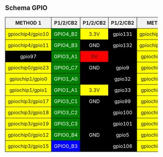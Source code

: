 <!DOCTYPE html>
<html lang="it">
<head>
    <meta charset="UTF-8">
    <meta name="viewport" content="width=device-width, initial-scale=1.0">
    <title>Schema GPIO</title>
    <style>
        table {
            border-collapse: collapse;
            width: 100%;
            text-align: center;
        }
        th, td {
            border: 1px solid black;
            padding: 8px;
        }
        th {
            background-color: #f2f2f2;
        }
        .yellow {
            background-color: yellow;
        }
        .red {
            background-color: red;
        }
        .green {
            background-color: green;
            color: white;
        }
        .black {
            background-color: black;
            color: white;
        }
        .blue {
            background-color: blue;
            color: white;
        }
    </style>
</head>
<body>

<h2>Schema GPIO</h2>

<table>
    <tr>
        <th>METHOD 1</th>
        <th>P1/2/CB2</th>
        <th>P1/2/CB2</th>
        <th>P1/2/CB2</th>
        <th>METHOD 2</th>
    </tr>
    <tr>
        <td class="yellow">gpiochip4/gpio10</td>
        <td class="green">GPIO4_B2</td>
        <td class="yellow">3.3V</td>
        <td class="black">gpio131</td>
        <td class="yellow">gpiochip4/gpio25</td>
    </tr>
    <tr>
        <td class="yellow">gpiochip4/gpio11</td>
        <td class="green">GPIO4_B3</td>
        <td class="black">GND</td>
        <td class="black">gpio132</td>
        <td class="yellow">gpiochip0/gpio24</td>
    </tr>
    <tr>
        <td class="black">gpio97</td>
        <td class="green">GPIO3_A1</td>
        <td class="red">5V</td>
        <td class="black"></td>
        <td class="yellow">gpiochip0/gpio8</td>
    </tr>
    <tr>
        <td class="yellow">gpiochip0/gpio23</td>
        <td class="green">GPIO0_C7</td>
        <td class="black">GND</td>
        <td class="black">gpio9</td>
        <td class="yellow">gpiochip0/gpio8</td>
    </tr>
    <tr>
        <td class="yellow">gpiochip1/gpio0</td>
        <td class="green">GPIO1_A0</td>
        <td class="black"></td>
        <td class="black">gpio32</td>
        <td class="yellow">gpiochip0/gpio8</td>
    </tr>
    <tr>
        <td class="yellow">gpiochip1/gpio1</td>
        <td class="green">GPIO1_A1</td>
        <td class="yellow">3.3V</td>
        <td class="black">gpio33</td>
        <td class="yellow">gpiochip0/gpio8</td>
    </tr>
    <tr>
        <td class="yellow">gpiochip3/gpio17</td>
        <td class="green">GPIO3_C1</td>
        <td class="black">GND</td>
        <td class="black">gpio99</td>
        <td class="yellow">gpiochip0/gpio8</td>
    </tr>
    <tr>
        <td class="yellow">gpiochip3/gpio18</td>
        <td class="green">GPIO3_C2</td>
        <td class="black"></td>
        <td class="black">gpio100</td>
        <td class="yellow">gpiochip0/gpio8</td>
    </tr>
    <tr>
        <td class="yellow">gpiochip3/gpio19</td>
        <td class="green">GPIO3_C3</td>
        <td class="black"></td>
        <td class="black">gpio101</td>
        <td class="yellow">gpiochip0/gpio8</td>
    </tr>
    <tr>
        <td class="yellow">gpiochip0/gpio12</td>
        <td class="green">GPIO0_B4</td>
        <td class="black">GND</td>
        <td class="black">gpio5</td>
        <td class="yellow">gpiochip0/gpio8</td>
    </tr>
    <tr>
        <td class="yellow">gpiochip3/gpio15</td>
        <td class="blue">GPIO0_B3</td>
        <td class="black"></td>
        <td class="black">gpio106</td>
        <td class="yellow">gpiochip0/gpio8</td>
    </tr>
</table>

</body>
</html>
